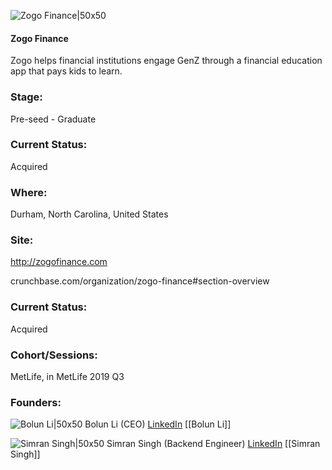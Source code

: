 

![Zogo Finance|50x50](https://apimg.techstars.com/connect/images/image_files/5d2a3cd9a36c117dd80000d2/original/zogo-logo-blue-emblem_%284%29.png)

#### Zogo Finance
Zogo helps financial institutions engage GenZ through a financial education app that pays kids to learn.

### Stage: 
Pre-seed - Graduate 

### Current Status: 
Acquired

### Where:
Durham, North Carolina, United States

### Site:
http://zogofinance.com



crunchbase.com/organization/zogo-finance#section-overview

### Current Status: 
Acquired

### Cohort/Sessions: 
MetLife, in MetLife 2019 Q3

### Founders: 

![Bolun Li|50x50](https://apimg.techstars.com/connect/images/image_files/5d9f34ec34a60d406d000022/original/IMG_2208.JPG) Bolun Li (CEO) [LinkedIn](https://linkedin.com/in/bolun-li-12393573) [[Bolun Li]]

![Simran Singh|50x50](https://apimg.techstars.com/connect/images/image_files/5d9dde82a36c111314000000/original/linkedin_casual_profile_picture.JPG) Simran Singh (Backend Engineer) [LinkedIn](https://linkedin.com/in/esimran) [[Simran Singh]]



